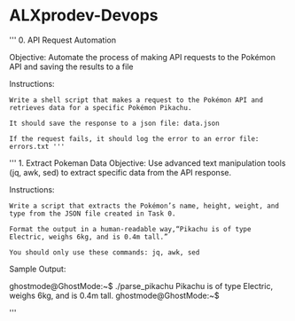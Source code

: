 # ALXprodev-Devops

''' 0. API Request Automation

Objective: Automate the process of making API requests to the Pokémon API and saving the results to a file

Instructions:

    Write a shell script that makes a request to the Pokémon API and retrieves data for a specific Pokémon Pikachu.

    It should save the response to a json file: data.json

    If the request fails, it should log the error to an error file: errors.txt '''

''' 1. Extract Pokeman Data
Objective: Use advanced text manipulation tools (jq, awk, sed) to extract specific data from the API response.

Instructions:

    Write a script that extracts the Pokémon’s name, height, weight, and type from the JSON file created in Task 0.

    Format the output in a human-readable way,“Pikachu is of type Electric, weighs 6kg, and is 0.4m tall.”

    You should only use these commands: jq, awk, sed

Sample Output:

ghostmode@GhostMode:~$ ./parse_pikachu
Pikachu is of type Electric, weighs 6kg, and is 0.4m tall.
ghostmode@GhostMode:~$

'''
